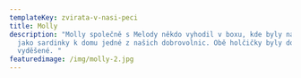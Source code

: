 ```yaml
---
templateKey: zvirata-v-nasi-peci
title: Molly
description: "Molly společně s Melody někdo vyhodil v boxu, kde byly namačkané
  jako sardinky k domu jedné z našich dobrovolnic. Obě holčičky byly dost
  vyděšené. "
featuredimage: /img/molly-2.jpg
---
```

